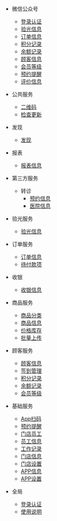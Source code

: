 - 微信公众号
    - [登录认证](/微信/登录认证.md)
    - [验光信息](/微信/验光信息.md)
    - [订单信息](/微信/订单信息.md)
    - [积分记录](/微信/积分记录.md)
    - [余额记录](/微信/余额记录.md)
    - [顾客信息](/微信/顾客信息.md)
    - [会员等级](/微信/会员等级.md)
    - [预约提醒](/微信/预约提醒.md)
    - [评价信息](/微信/评价信息.md)

- 公共服务
    - [二维码](/公共服务/二维码.md)
    - [检查更新](/公共服务/检查更新.md)

- 发现
    - [发现](/发现/发现.md)

- 报表
    - [报表信息](/报表/报表信息.md)

- 第三方服务
    - 转诊
        - [预约信息](/第三方服务/转诊/预约信息.md)
        - [医院信息](/第三方服务/转诊/医院信息.md)

- 验光服务
    - [验光信息](/验光服务/验光信息.md)

- 订单服务
    - [订单信息](/订单服务/订单信息.md)
    - [待付款项](/订单服务/待付款项.md)

- 收银
    - [收银信息](/收银/收银信息.md)

- 商品服务
    - [商品分类](/商品服务/商品分类.md)
    - [商品信息](/商品服务/商品信息.md)
    - [价格库存](/商品服务/价格库存.md)
    - [批量上传](/商品服务/批量上传.md)

- 顾客服务
    - [顾客信息](/顾客服务/顾客信息.md)
    - [签到管理](/顾客服务/签到管理.md)
    - [积分记录](/顾客服务/积分记录.md)
    - [余额记录](/顾客服务/余额记录.md)
    - [会员等级](/顾客服务/会员等级.md)

- 基础服务
    - [App扫码](/基础服务/App扫码.md)
    - [预约提醒](/基础服务/预约提醒.md)
    - [门店员工](/基础服务/门店员工.md)
    - [员工信息](/基础服务/员工信息.md)
    - [工作记录](/基础服务/工作记录.md)    
    - [门店信息](/基础服务/门店信息.md)
    - [门店设置](/基础服务/门店设置.md)
    - [APP信息](/基础服务/App信息.md)
    - [APP设置](/基础服务/App设置.md)

- 全局
    - [登录认证](/全局/登录认证.md)
    - [使用说明](/全局/使用说明.md)